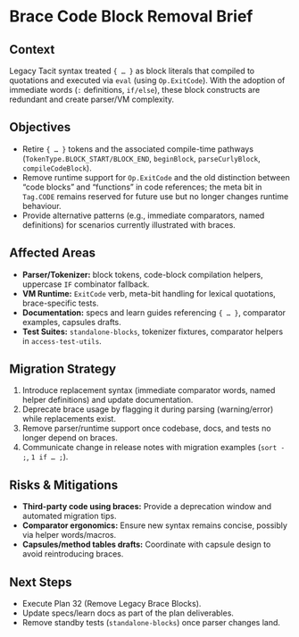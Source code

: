 # Brace Code Block Removal Brief

## Context
Legacy Tacit syntax treated `{ … }` as block literals that compiled to quotations and executed via `eval` (using `Op.ExitCode`). With the adoption of immediate words (`:` definitions, `if/else`), these block constructs are redundant and create parser/VM complexity.

## Objectives
- Retire `{ … }` tokens and the associated compile-time pathways (`TokenType.BLOCK_START/BLOCK_END`, `beginBlock`, `parseCurlyBlock`, `compileCodeBlock`).
- Remove runtime support for `Op.ExitCode` and the old distinction between “code blocks” and “functions” in code references; the meta bit in `Tag.CODE` remains reserved for future use but no longer changes runtime behaviour.
- Provide alternative patterns (e.g., immediate comparators, named definitions) for scenarios currently illustrated with braces.

## Affected Areas
- **Parser/Tokenizer:** block tokens, code-block compilation helpers, uppercase `IF` combinator fallback.
- **VM Runtime:** `ExitCode` verb, meta-bit handling for lexical quotations, brace-specific tests.
- **Documentation:** specs and learn guides referencing `{ … }`, comparator examples, capsules drafts.
- **Test Suites:** `standalone-blocks`, tokenizer fixtures, comparator helpers in `access-test-utils`.

## Migration Strategy
1. Introduce replacement syntax (immediate comparator words, named helper definitions) and update documentation.
2. Deprecate brace usage by flagging it during parsing (warning/error) while replacements exist.
3. Remove parser/runtime support once codebase, docs, and tests no longer depend on braces.
4. Communicate change in release notes with migration examples (`sort - ;`, `1 if … ;`).

## Risks & Mitigations
- **Third-party code using braces:** Provide a deprecation window and automated migration tips.
- **Comparator ergonomics:** Ensure new syntax remains concise, possibly via helper words/macros.
- **Capsules/method tables drafts:** Coordinate with capsule design to avoid reintroducing braces.

## Next Steps
- Execute Plan 32 (Remove Legacy Brace Blocks).
- Update specs/learn docs as part of the plan deliverables.
- Remove standby tests (`standalone-blocks`) once parser changes land.
